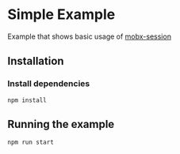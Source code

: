 # Simple Example

Example that shows basic usage of [mobx-session](../..)

## Installation
### Install dependencies
`npm install`

## Running the example
`npm run start`

